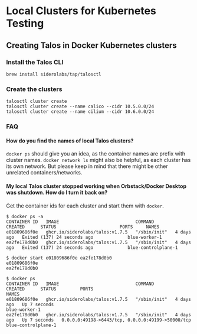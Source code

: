 # Local Clusters for Kubernetes Testing

## Creating Talos in Docker Kubernetes clusters

### Install the Talos CLI

```
brew install siderolabs/tap/talosctl
```

### Create the clusters

```
talosctl cluster create
talosctl cluster create --name calico --cidr 10.5.0.0/24
talosctl cluster create --name cilium --cidr 10.6.0.0/24
```

### FAQ

#### How do you find the names of local Talos clusters?

`docker ps` should give you an idea, as the container names are prefix with cluster names. `docker network ls` might also be helpful, as each cluster has its own network. But please keep in mind that there might be other unrelated containers/networks.

#### My local Talos cluster stopped working when Orbstack/Docker Desktop was shutdown.  How do I turn it back on?

Get the container ids for each cluster and start them with `docker`. 

```
$ docker ps -a
CONTAINER ID   IMAGE                             COMMAND        CREATED      STATUS                        PORTS     NAMES
e01809686f0e   ghcr.io/siderolabs/talos:v1.7.5   "/sbin/init"   4 days ago   Exited (137) 24 seconds ago             blue-worker-1
ea2fe178d0b0   ghcr.io/siderolabs/talos:v1.7.5   "/sbin/init"   4 days ago   Exited (137) 24 seconds ago             blue-controlplane-1

$ docker start e01809686f0e ea2fe178d0b0
e01809686f0e
ea2fe178d0b0

$ docker ps
CONTAINER ID   IMAGE                             COMMAND        CREATED      STATUS         PORTS                                               NAMES
e01809686f0e   ghcr.io/siderolabs/talos:v1.7.5   "/sbin/init"   4 days ago   Up 7 seconds                                                       blue-worker-1
ea2fe178d0b0   ghcr.io/siderolabs/talos:v1.7.5   "/sbin/init"   4 days ago   Up 7 seconds   0.0.0.0:49198->6443/tcp, 0.0.0.0:49199->50000/tcp   blue-controlplane-1
```
